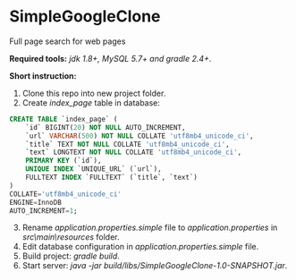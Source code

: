 # SimpleGoogleClone
Full page search for web pages

**Required tools:** *jdk 1.8+, MySQL 5.7+ and gradle 2.4+*.

**Short instruction:**
1. Clone this repo into new project folder.
2. Create *index_page* table in database:
```SQL
CREATE TABLE `index_page` (
	`id` BIGINT(20) NOT NULL AUTO_INCREMENT,
	`url` VARCHAR(500) NOT NULL COLLATE 'utf8mb4_unicode_ci',
	`title` TEXT NOT NULL COLLATE 'utf8mb4_unicode_ci',
	`text` LONGTEXT NOT NULL COLLATE 'utf8mb4_unicode_ci',
	PRIMARY KEY (`id`),
	UNIQUE INDEX `UNIQUE_URL` (`url`),
	FULLTEXT INDEX `FULLTEXT` (`title`, `text`)
)
COLLATE='utf8mb4_unicode_ci'
ENGINE=InnoDB
AUTO_INCREMENT=1;
```
3. Rename *application.properties.simple* file to *application.properties* in *src\main\resources* folder.
4. Edit database configuration in *application.properties.simple* file.
5. Build project: *gradle build*.
6. Start server: *java -jar build/libs/SimpleGoogleClone-1.0-SNAPSHOT.jar*.
